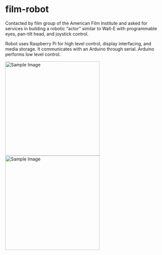 # film-robot

Contacted by film group of the American Film Institute and asked for services in building a robotic “actor” similar to Wall-E with programmable eyes, pan-tilt head, and joystick control.

Robot uses Raspberry Pi for high level control, display interfacing, and media storage. It communicates with an Arduino through serial. Arduino performs low level control.

<img src="https://github.com/mkuznets23/film-robot/assets/77693398/81269020-8e61-407d-b904-12c16a8e3a80" alt="Sample Image" width="300"/>
<img src="https://github.com/mkuznets23/film-robot/assets/77693398/503fc36c-17d4-491c-bb17-c7860ec52b29" alt="Sample Image" width="300"/>


